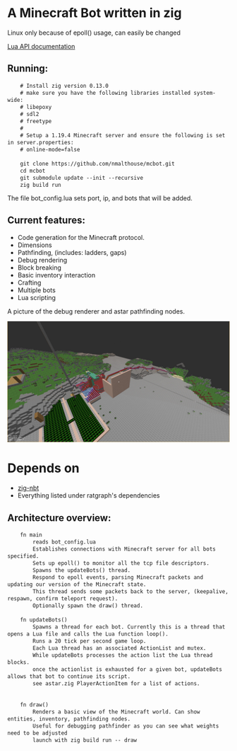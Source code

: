 # A Minecraft Bot written in zig
Linux only because of epoll() usage, can easily be changed

[Lua API documentation](lua_doc.md)

## Running:
        # Install zig version 0.13.0
        # make sure you have the following libraries installed system-wide:
        # libepoxy
        # sdl2
        # freetype
        # 
        # Setup a 1.19.4 Minecraft server and ensure the following is set in server.properties:
        # online-mode=false

        git clone https://github.com/nmalthouse/mcbot.git
        cd mcbot
        git submodule update --init --recursive
        zig build run

The file bot_config.lua sets port, ip, and bots that will be added.

## Current features:
- Code generation for the Minecraft protocol.
- Dimensions
- Pathfinding, (includes: ladders, gaps)
- Debug rendering
- Block breaking
- Basic inventory interaction
- Crafting
- Multiple bots
- Lua scripting

A picture of the debug renderer and astar pathfinding nodes. 

![astar pathfinding](img/astar.jpg)

# Depends on
* [zig-nbt](https://github.com/SuperAuguste/zig-nbt)
* Everything listed under ratgraph's dependencies

## Architecture overview:

        fn main
            reads bot_config.lua
            Establishes connections with Minecraft server for all bots specified.
            Sets up epoll() to monitor all the tcp file descriptors.
            Spawns the updateBots() thread.
            Respond to epoll events, parsing Minecraft packets and updating our version of the Minecraft state.
            This thread sends some packets back to the server, (keepalive, respawn, confirm teleport request).
            Optionally spawn the draw() thread.
        
        fn updateBots()
            Spawns a thread for each bot. Currently this is a thread that opens a Lua file and calls the Lua function loop().
            Runs a 20 tick per second game loop.
            Each Lua thread has an associated ActionList and mutex.
            While updateBots processes the action list the Lua thread blocks.
            once the actionlist is exhausted for a given bot, updateBots allows that bot to continue its script.
            see astar.zig PlayerActionItem for a list of actions.
        
        
        fn draw()
            Renders a basic view of the Minecraft world. Can show entities, inventory, pathfinding nodes.
            Useful for debugging pathfinder as you can see what weights need to be adjusted
            launch with zig build run -- draw


